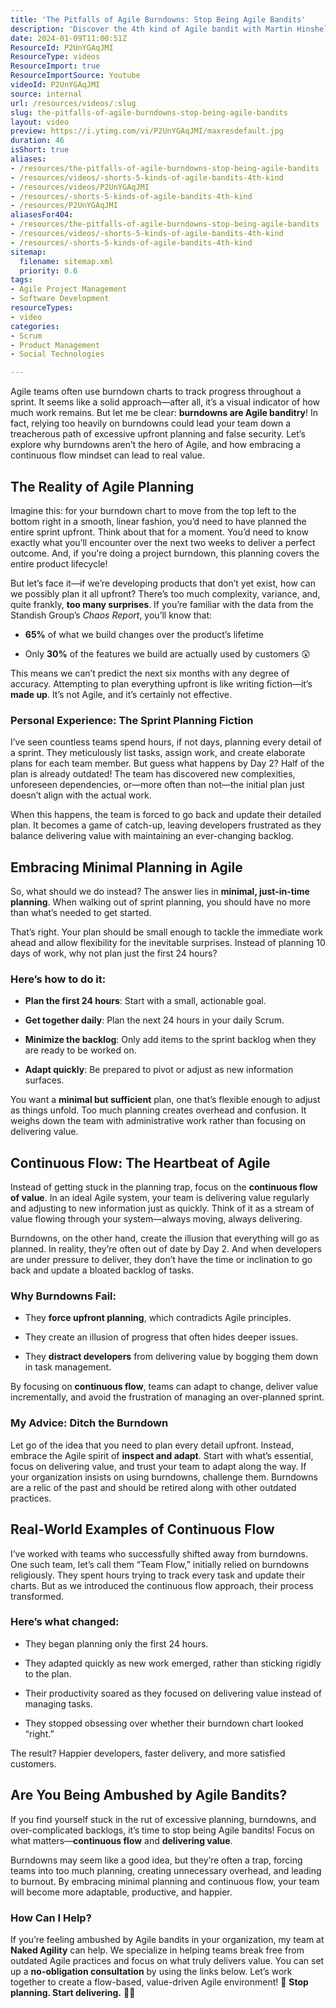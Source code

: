 ```yaml
---
title: 'The Pitfalls of Agile Burndowns: Stop Being Agile Bandits'
description: 'Discover the 4th kind of Agile bandit with Martin Hinshelwood! Uncover insights on burndown charts and enhance your Agile journey. #Agile #Scrum #Shorts'
date: 2024-01-09T11:00:51Z
ResourceId: P2UnYGAqJMI
ResourceType: videos
ResourceImport: true
ResourceImportSource: Youtube
videoId: P2UnYGAqJMI
source: internal
url: /resources/videos/:slug
slug: the-pitfalls-of-agile-burndowns-stop-being-agile-bandits
layout: video
preview: https://i.ytimg.com/vi/P2UnYGAqJMI/maxresdefault.jpg
duration: 46
isShort: true
aliases:
- /resources/the-pitfalls-of-agile-burndowns-stop-being-agile-bandits
- /resources/videos/-shorts-5-kinds-of-agile-bandits-4th-kind
- /resources/videos/P2UnYGAqJMI
- /resources/-shorts-5-kinds-of-agile-bandits-4th-kind
- /resources/P2UnYGAqJMI
aliasesFor404:
- /resources/the-pitfalls-of-agile-burndowns-stop-being-agile-bandits
- /resources/videos/-shorts-5-kinds-of-agile-bandits-4th-kind
- /resources/-shorts-5-kinds-of-agile-bandits-4th-kind
sitemap:
  filename: sitemap.xml
  priority: 0.6
tags:
- Agile Project Management
- Software Development
resourceTypes:
- video
categories:
- Scrum
- Product Management
- Social Technologies

---
```

Agile teams often use burndown charts to track progress throughout a sprint. It seems like a solid approach—after all, it’s a visual indicator of how much work remains. But let me be clear: **burndowns are Agile banditry**! In fact, relying too heavily on burndowns could lead your team down a treacherous path of excessive upfront planning and false security. Let’s explore why burndowns aren’t the hero of Agile, and how embracing a continuous flow mindset can lead to real value.

## **The Reality of Agile Planning**

Imagine this: for your burndown chart to move from the top left to the bottom right in a smooth, linear fashion, you’d need to have planned the entire sprint upfront. Think about that for a moment. You’d need to know exactly what you’ll encounter over the next two weeks to deliver a perfect outcome. And, if you're doing a project burndown, this planning covers the entire product lifecycle!

But let’s face it—if we’re developing products that don’t yet exist, how can we possibly plan it all upfront? There’s too much complexity, variance, and, quite frankly, **too many surprises**. If you’re familiar with the data from the Standish Group’s _Chaos Report_, you’ll know that:

- **65%** of what we build changes over the product’s lifetime

- Only **30%** of the features we build are actually used by customers 😲

This means we can’t predict the next six months with any degree of accuracy. Attempting to plan everything upfront is like writing fiction—it’s **made up**. It’s not Agile, and it’s certainly not effective.

### **Personal Experience: The Sprint Planning Fiction**

I’ve seen countless teams spend hours, if not days, planning every detail of a sprint. They meticulously list tasks, assign work, and create elaborate plans for each team member. But guess what happens by Day 2? Half of the plan is already outdated! The team has discovered new complexities, unforeseen dependencies, or—more often than not—the initial plan just doesn’t align with the actual work.

When this happens, the team is forced to go back and update their detailed plan. It becomes a game of catch-up, leaving developers frustrated as they balance delivering value with maintaining an ever-changing backlog.

## **Embracing Minimal Planning in Agile**

So, what should we do instead? The answer lies in **minimal, just-in-time planning**. When walking out of sprint planning, you should have no more than what’s needed to get started.

That’s right. Your plan should be small enough to tackle the immediate work ahead and allow flexibility for the inevitable surprises. Instead of planning 10 days of work, why not plan just the first 24 hours?

### **Here’s how to do it:**

- **Plan the first 24 hours**: Start with a small, actionable goal.

- **Get together daily**: Plan the next 24 hours in your daily Scrum.

- **Minimize the backlog**: Only add items to the sprint backlog when they are ready to be worked on.

- **Adapt quickly**: Be prepared to pivot or adjust as new information surfaces.

You want a **minimal but sufficient** plan, one that’s flexible enough to adjust as things unfold. Too much planning creates overhead and confusion. It weighs down the team with administrative work rather than focusing on delivering value.

## **Continuous Flow: The Heartbeat of Agile**

Instead of getting stuck in the planning trap, focus on the **continuous flow of value**. In an ideal Agile system, your team is delivering value regularly and adjusting to new information just as quickly. Think of it as a stream of value flowing through your system—always moving, always delivering.

Burndowns, on the other hand, create the illusion that everything will go as planned. In reality, they’re often out of date by Day 2. And when developers are under pressure to deliver, they don’t have the time or inclination to go back and update a bloated backlog of tasks.

### **Why Burndowns Fail:**

- They **force upfront planning**, which contradicts Agile principles.

- They create an illusion of progress that often hides deeper issues.

- They **distract developers** from delivering value by bogging them down in task management.

By focusing on **continuous flow**, teams can adapt to change, deliver value incrementally, and avoid the frustration of managing an over-planned sprint.

### **My Advice: Ditch the Burndown**

Let go of the idea that you need to plan every detail upfront. Instead, embrace the Agile spirit of **inspect and adapt**. Start with what’s essential, focus on delivering value, and trust your team to adapt along the way. If your organization insists on using burndowns, challenge them. Burndowns are a relic of the past and should be retired along with other outdated practices.

## **Real-World Examples of Continuous Flow**

I’ve worked with teams who successfully shifted away from burndowns. One such team, let’s call them “Team Flow,” initially relied on burndowns religiously. They spent hours trying to track every task and update their charts. But as we introduced the continuous flow approach, their process transformed.

### **Here’s what changed:**

- They began planning only the first 24 hours.

- They adapted quickly as new work emerged, rather than sticking rigidly to the plan.

- Their productivity soared as they focused on delivering value instead of managing tasks.

- They stopped obsessing over whether their burndown chart looked “right.”

The result? Happier developers, faster delivery, and more satisfied customers.

## **Are You Being Ambushed by Agile Bandits?**

If you find yourself stuck in the rut of excessive planning, burndowns, and over-complicated backlogs, it’s time to stop being Agile bandits! Focus on what matters—**continuous flow** and **delivering value**.

Burndowns may seem like a good idea, but they’re often a trap, forcing teams into too much planning, creating unnecessary overhead, and leading to burnout. By embracing minimal planning and continuous flow, your team will become more adaptable, productive, and happier.

### **How Can I Help?**

If you’re feeling ambushed by Agile bandits in your organization, my team at **Naked Agility** can help. We specialize in helping teams break free from outdated Agile practices and focus on what truly delivers value. You can set up a **no-obligation consultation** by using the links below. Let’s work together to create a flow-based, value-driven Agile environment! 🚀 **Stop planning. Start delivering.** 🏃‍♂️
